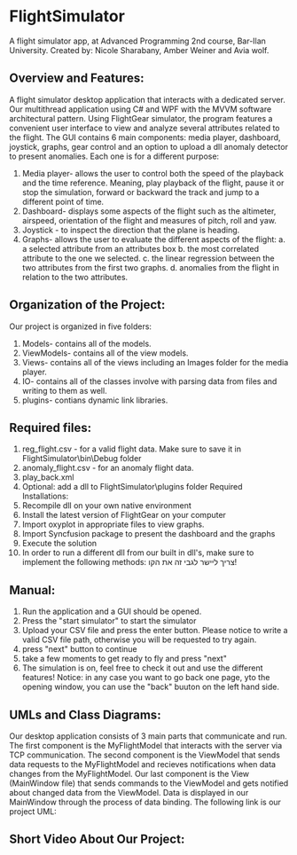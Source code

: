 # FlightSimulator
A flight simulator app, at Advanced Programming 2nd course, Bar-Ilan University.
Created by: Nicole Sharabany, Amber Weiner and Avia wolf.

## Overview and Features:
A flight simulator desktop application that interacts with a dedicated server. Our multithread application using C# and WPF with the MVVM software architectural pattern. Using FlightGear simulator, the program features a convenient user interface to view and analyze several attributes related to the flight.
 The GUI contains 6 main components: media player, dashboard, joystick, graphs, gear control and an option to upload a dll anomaly detector to present anomalies. 
Each one is for a different purpose:
1. Media player- allows the user to control both the speed of the playback and the time reference. Meaning, play playback of the flight, pause it or stop the simulation, forward or backward the track and jump to a different point of time.
2. Dashboard- displays some aspects of the flight such as the altimeter, airspeed, orientation of the flight and measures of pitch, roll and yaw.
3. Joystick - to inspect the direction that the plane is heading.
4. Graphs- allows the user to evaluate the different aspects of the flight:
a. a selected attribute from an attributes box
b. the most correlated attribute to the one we selected.
c.  the linear regression between the two attributes from the first two graphs. 
d. anomalies from the flight in relation to the two attributes.

## Organization of the Project:
Our project is organized in five folders:
1. Models- contains all of the models.
2. ViewModels- contains all of the view models.
3. Views- contains all of the views including an Images folder for the media player.
4. IO- contains all of the classes involve with parsing data from files and writing to them as well.
5. plugins- contians dynamic link libraries.

## Required files:
1. reg_flight.csv - for a valid flight data.
Make sure to save it in FlightSimulator\bin\Debug folder
2. anomaly_flight.csv - for an anomaly flight data.
3. play_back.xml 
3. Optional: add a dll to FlightSimulator\plugins folder
Required Installations:
1. Recompile dll on your own native environment
2. Install the latest version of FlightGear on your computer
3. Import oxyplot in appropriate files to view graphs.
4. Import Syncfusion package to present the dashboard and the graphs
5. Execute the solution
6. In order to run a different dll from our built in dll's, make sure to implement the following methods:
צריך ליישר לגבי זה את הקו!

## Manual:
1. Run the application and a GUI should be opened.
2. Press the "start simulator" to start the simulator
3. Upload your CSV file and press the enter button.
Please notice to write a valid CSV file path, otherwise you will be requested to try again.
4. press "next" button to continue
5. take a few moments to get ready to fly and press "next"
6. The simulation is on, feel free to check it out and use the different features!
Notice: in any case you want to go back one page, yto the opening window, you can use the "back" buuton on the left hand side.

## UMLs and Class Diagrams:
Our desktop application consists of 3 main parts that communicate and run. The first component is the MyFlightModel that interacts with the server via TCP communication. The second component is the ViewModel that sends data requests to the MyFlightModel and recieves notifications when data changes from the MyFlightModel. Our last component is the View (MainWindow file) that sends commands to the ViewModel and gets notified about changed data from the ViewModel. Data is displayed in our MainWindow through the process of data binding. The following link is our project UML:

## Short Video About Our Project:

